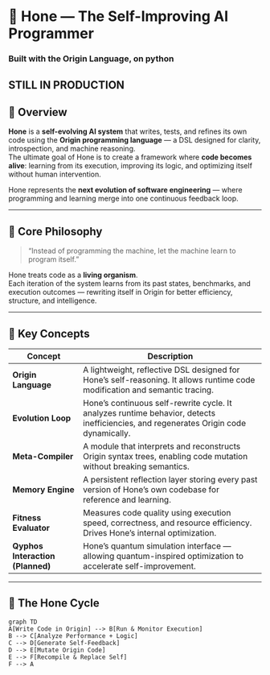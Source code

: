 # 🧠 Hone — The Self-Improving AI Programmer
### Built with the Origin Language, on python
STILL IN PRODUCTION
---

## 🚀 Overview
**Hone** is a **self-evolving AI system** that writes, tests, and refines its own code using the **Origin programming language** — a DSL designed for clarity, introspection, and machine reasoning.  
The ultimate goal of Hone is to create a framework where **code becomes alive**: learning from its execution, improving its logic, and optimizing itself without human intervention.

Hone represents the **next evolution of software engineering** — where programming and learning merge into one continuous feedback loop.

---

## 🧩 Core Philosophy

> “Instead of programming the machine, let the machine learn to program itself.”

Hone treats code as a **living organism**.  
Each iteration of the system learns from its past states, benchmarks, and execution outcomes — rewriting itself in Origin for better efficiency, structure, and intelligence.

---

## 🧬 Key Concepts

| Concept | Description |
|----------|--------------|
| **Origin Language** | A lightweight, reflective DSL designed for Hone’s self-reasoning. It allows runtime code modification and semantic tracing. |
| **Evolution Loop** | Hone’s continuous self-rewrite cycle. It analyzes runtime behavior, detects inefficiencies, and regenerates Origin code dynamically. |
| **Meta-Compiler** | A module that interprets and reconstructs Origin syntax trees, enabling code mutation without breaking semantics. |
| **Memory Engine** | A persistent reflection layer storing every past version of Hone’s own codebase for reference and learning. |
| **Fitness Evaluator** | Measures code quality using execution speed, correctness, and resource efficiency. Drives Hone’s internal optimization. |
| **Qyphos Interaction (Planned)** | Hone’s quantum simulation interface — allowing quantum-inspired optimization to accelerate self-improvement. |

---

## 🧠 The Hone Cycle

```mermaid
graph TD
A[Write Code in Origin] --> B[Run & Monitor Execution]
B --> C[Analyze Performance + Logic]
C --> D[Generate Self-Feedback]
D --> E[Mutate Origin Code]
E --> F[Recompile & Replace Self]
F --> A
